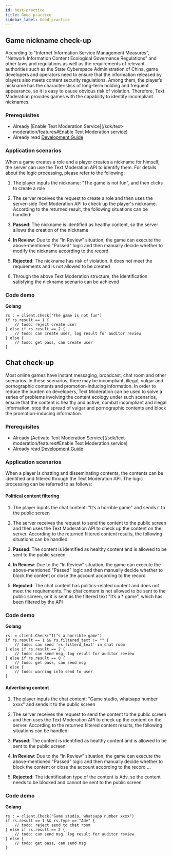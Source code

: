 ```yaml
---
id: best-practice
title: Good practice
sidebar_label: Good practice
---
```


## Game nickname check-up

According to "Internet Information Service Management Measures", "Network Information Content Ecological Governance Regulations" and other laws and regulations as well as the requirements of relevant authorities such as the State Cyberspace Administration of China, game developers and operators need to ensure that the information released by players also meets content security regulations. Among them, the player’s nickname has the characteristics of long-term holding and frequent appearance, so it is easy to cause obvious risk of violation. Therefore, Text Moderation provides games with the capability to identify incompliant nicknames.

### Prerequisites

 - Already [Enable Text Moderation Service](/sdk/text-moderation/features#Enable Text Moderation service)
 - Already read [Development Guide](/sdk/text-moderation/guide)

### Application scenarios

When a game creates a role and a player creates a nickname for himself, the server can use the Text Moderation API to identify them. For details about the logic processing, please refer to the following:

1. The player inputs the nickname: "The game is not fun", and then clicks to create a role
2. The server receives the request to create a role and then uses the server-side Text Moderation API to check up the player's nickname. According to the returned result, the following situations can be handled:

1. **Passed**: The nickname is identified as healthy content, so the server allows the creation of the nickname

2. **In Review**: Due to the “In Review” situation, the game can execute the above-mentioned "Passed" logic and then manually decide whether to modify the nickname according to the record

3. **Rejected**: The nickname has risk of violation. It does not meet the requirements and is not allowed to be created 

3. Through the above Text Moderation structure, the identification satisfying the nickname scenario can be achieved


### Code demo

**Golang**

``` golang
rs : = client.Check("The game is not fun")
if rs.result == 1 {
    // todo: reject create user
} else if rs.result == 2 {
    // todo: can create user, log result for auditor review
} else {
    // todo: get pass, can create user
}
```


## Chat check-up 

Most online games have instant messaging, broadcast, chat room and other scenarios. In these scenarios, there may be incompliant, illegal, vulgar and pornographic contents and promotion-inducing information. In order to reduce the burden on developers, Text Moderation can be used to solve a series of problems involving the content ecology under such scenarios, ensure that the content is healthy and active, combat incompliant and illegal information, stop the spread of vulgar and pornographic contents and block the promotion-inducing information.

### Prerequisites

 - Already [Activate Text Moderation Service](/sdk/text-moderation/features#Enable Text Moderation service)
 - Already read [Development Guide](/sdk/text-moderation/guide)

### Application scenarios

When a player is chatting and disseminating contents, the contents can be identified and filtered through the Text Moderation API. The logic processing can be referred to as follows:

#### Political content filtering
1. The player inputs the chat content: "It’s a horrible game" and sends it to the public screen
2. The server receives the request to send the content to the public screen and then uses the Text Moderation API to check up the content on the server. According to the returned filtered content results, the following situations can be handled:

1. **Passed**: The content is identified as healthy content and is allowed to be sent to the public screen

2. **In Review**: Due to the “In Review” situation, the game can execute the above-mentioned "Passed" logic and then manually decide whether to block the content or close the account according to the record

3. **Rejected**: The chat content has politics-related content and does not meet the requirements. The chat content is not allowed to be sent to the public screen, or it is sent as the filtered text "It’s a * game", which has been filtered by the API

### Code demo

**Golang**

``` golang
rs: = client.Check("It’s a horrible game")
if rs.result == 1 && rs.filtered_text != "" {
    // todo: can send 'rs.filterd_text' in chat room
} else if rs.result == 2 {
    // todo: can send msg, log result for auditor review
} else if rs.result == 0 {
    // todo: get pass, can send msg
} else {
    // todo: warning info send to user
}
```

#### Advertising content

1. The player inputs the chat content: "Game studio, whatsapp number xxxx" and sends it to the public screen
2. The server receives the request to send the content to the public screen and then uses the Text Moderation API to check up the content on the server. According to the returned filtered content results, the following situations can be handled:

1. **Passed**: The content is identified as healthy content and is allowed to be sent to the public screen 

2. **In Review**: Due to the “In Review” situation, the game can execute the above-mentioned "Passed" logic and then manually decide whether to block the content or close the account according to the record
...
3. **Rejected**: The identification type of the content is Adv, so the content needs to be blocked and cannot be sent to the public screen

### Code demo

**Golang**

``` golang
rs : = client.Check("Game studio, whatsapp number xxxx")
if rs.result == 1 && rs.type == "Adv" {
    // todo: reject send to chat room
} else if rs.result == 2 {
    // todo: can send msg, log result for auditor review
} else {
    // todo: get pass, can send msg
}
```
